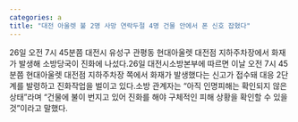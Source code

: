 ```yaml
---
categories: a
title: "대전 아울렛 불 2명 사망 연락두절 4명 건물 안에서 폰 신호 잡혔다"
---
```

26일 오전 7시 45분쯤 대전시 유성구 관평동 현대아울렛 대전점 지하주차장에서 화재가 발생해 소방당국이 진화에 나섰다.26일 대전시소방본부에 따르면 이날 오전 7시 45분쯤 현대아울렛 대전점 지하주차장 쪽에서 화재가 발생했다는 신고가 접수돼 대응 2단계를 발령하고 진화작업을 벌이고 있다.소방 관계자는 “아직 인명피해는 확인되지 않은 상태”라며 “건물에 불이 번지고 있어 진화를 해야 구체적인 피해 상황을 확인할 수 있을 것”이라고 말했다.